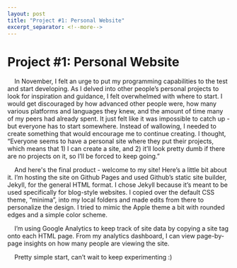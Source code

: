 ```yaml
---
layout: post
title: "Project #1: Personal Website"
excerpt_separator: <!--more-->
---
```

# Project #1: Personal Website
	
&nbsp;&nbsp;&nbsp;&nbsp;In November, I felt an urge to put my programming capabilities to the test and start developing. As I delved into other people’s personal projects to look for inspiration and guidance, I felt overwhelmed with where to start. I would get <!--more--> discouraged by how advanced other people were, how many various platforms and languages they knew, and the amount of time many of my peers had already spent. It just felt like it was impossible to catch up - but everyone has to start somewhere. Instead of wallowing, I needed to create something that would encourage me to continue creating. I thought, “Everyone seems to have a personal site where they put their projects, which means that 1) I can create a site, and 2) it’ll look pretty dumb if there are no projects on it, so I’ll be forced to keep going.” 
	
&nbsp;&nbsp;&nbsp;&nbsp;And here's the final product - welcome to my site! Here’s a little bit about it. I’m hosting the site on Github Pages and used Github’s static site builder, Jekyll, for the general HTML format. I chose Jekyll because it’s meant to be used specifically for blog-style websites. I copied over the default CSS theme, “minima”, into my local folders and made edits from there to personalize the design. I tried to mimic the Apple theme a bit with rounded edges and a simple color scheme. 
	
&nbsp;&nbsp;&nbsp;&nbsp;I’m using Google Analytics to keep track of site data by copying a site tag onto each HTML page. From my analytics dashboard, I can view page-by-page insights on how many people are viewing the site. 
	
&nbsp;&nbsp;&nbsp;&nbsp;Pretty simple start, can’t wait to keep experimenting :)